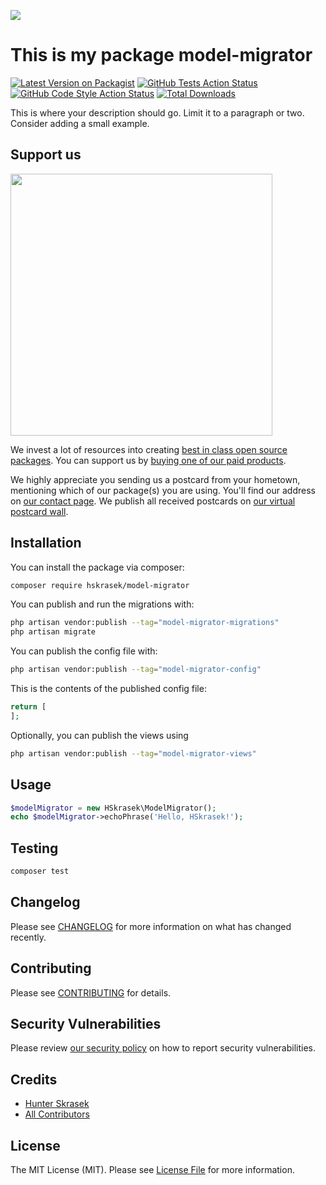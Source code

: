 
[<img src="https://github-ads.s3.eu-central-1.amazonaws.com/support-ukraine.svg?t=1" />](https://supportukrainenow.org)

# This is my package model-migrator

[![Latest Version on Packagist](https://img.shields.io/packagist/v/hskrasek/model-migrator.svg?style=flat-square)](https://packagist.org/packages/hskrasek/model-migrator)
[![GitHub Tests Action Status](https://img.shields.io/github/workflow/status/hskrasek/model-migrator/run-tests?label=tests)](https://github.com/hskrasek/model-migrator/actions?query=workflow%3Arun-tests+branch%3Amain)
[![GitHub Code Style Action Status](https://img.shields.io/github/workflow/status/hskrasek/model-migrator/Check%20&%20fix%20styling?label=code%20style)](https://github.com/hskrasek/model-migrator/actions?query=workflow%3A"Check+%26+fix+styling"+branch%3Amain)
[![Total Downloads](https://img.shields.io/packagist/dt/hskrasek/model-migrator.svg?style=flat-square)](https://packagist.org/packages/hskrasek/model-migrator)

This is where your description should go. Limit it to a paragraph or two. Consider adding a small example.

## Support us

[<img src="https://github-ads.s3.eu-central-1.amazonaws.com/model-migrator.jpg?t=1" width="419px" />](https://spatie.be/github-ad-click/model-migrator)

We invest a lot of resources into creating [best in class open source packages](https://spatie.be/open-source). You can support us by [buying one of our paid products](https://spatie.be/open-source/support-us).

We highly appreciate you sending us a postcard from your hometown, mentioning which of our package(s) you are using. You'll find our address on [our contact page](https://spatie.be/about-us). We publish all received postcards on [our virtual postcard wall](https://spatie.be/open-source/postcards).

## Installation

You can install the package via composer:

```bash
composer require hskrasek/model-migrator
```

You can publish and run the migrations with:

```bash
php artisan vendor:publish --tag="model-migrator-migrations"
php artisan migrate
```

You can publish the config file with:

```bash
php artisan vendor:publish --tag="model-migrator-config"
```

This is the contents of the published config file:

```php
return [
];
```

Optionally, you can publish the views using

```bash
php artisan vendor:publish --tag="model-migrator-views"
```

## Usage

```php
$modelMigrator = new HSkrasek\ModelMigrator();
echo $modelMigrator->echoPhrase('Hello, HSkrasek!');
```

## Testing

```bash
composer test
```

## Changelog

Please see [CHANGELOG](CHANGELOG.md) for more information on what has changed recently.

## Contributing

Please see [CONTRIBUTING](https://github.com/spatie/.github/blob/main/CONTRIBUTING.md) for details.

## Security Vulnerabilities

Please review [our security policy](../../security/policy) on how to report security vulnerabilities.

## Credits

- [Hunter Skrasek](https://github.com/hskrasek)
- [All Contributors](../../contributors)

## License

The MIT License (MIT). Please see [License File](LICENSE.md) for more information.
